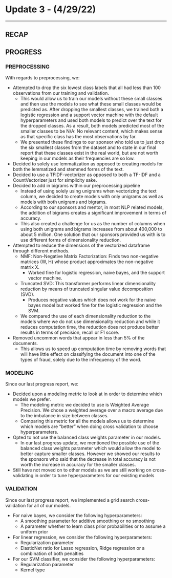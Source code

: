 # Update 3 - (4/29/22)
******

## RECAP



## PROGRESS

### PREPROCESSING

With regards to preprocessing, we:
* Attempted to drop the six lowest class labels that all had less than 100 observations from our training and validation. 
  * This would allow us to train our models without these small classes and then use the models to see what these small classes would be predicted as. After dropping the smallest classes, we trained both a logistic regression and a support vector machine with the default hyperparameters and used both models to predict over the text for the dropped classes. As a result, both models predicted most of the smaller classes to be N/A: No relevant content, which makes sense as that specific class has the most observations by far. 
  * We presented these findings to our sponsor who told us to just drop the six smallest classes from the dataset and to state in our final report that these classes exist in the real world, but are not worth keeping in our models as their frequencies are so low. 
* Decided to solely use lemmatization as opposed to creating models for both the lemmatized and stemmed forms of the text.
* Decided to use a TFIDF-vectorizer as opposed to both a TF-IDF and a CountVectorizer just for simplicity sake.
* Decided to add in bigrams within our preprocessing pipeline
  * Instead of using solely using unigrams when vectorizing the text column, we decided to create models with only unigrams as well as models with both unigrams and bigrams.
  * According to our sponsors and mentor, in most NLP related models, the addition of bigrams creates a significant improvement in terms of accuracy.
  * This also created a challenge for us as the number of columns when using both unigrams and bigrams increases from about 400,000 to about 5 million. One solution that our sponsors provided us with is to use different forms of dimensionality reduction.
* Attempted to reduce the dimensions of the vectorized dataframe through different methods.
  * NMF: Non-Negative Matrix Factorization: Finds two non-negative matrices (W, H) whose product approximates the non-negative matrix X.
    * Worked fine for logistic regression, naive bayes, and the support vector machine.
  * Truncated SVD: This transformer performs linear dimensionality reduction by means of truncated singular value decomposition (SVD).
    * Produces negative values which does not work for the naive bayes model but worked fine for the logistic regression and the SVM.
  * We compared the use of each dimensionality reduction to the models where we do not use dimensionality reduction and while it reduces computation time, the reduction does not produce better results in terms of precision, recall or F1 score.
* Removed uncommon words that appear in less than 5% of the documents.
  * This allows us to speed up computation time by removing words that will have little effect on classifying the document into one of the types of fraud, solely due to the infrequency of the word.

### MODELING

Since our last progress report, we:
* Decided upon a modeling metric to look at in order to determine which models we prefer.
  * The modeling metric we decided to use is Weighted Average Precision. We chose a weighted average over a macro average due to the imbalance in size between classes.
  * Comparing this metric for all the models allows us to determine which models are “better” when doing cross validation to choose hyperparameters. 
* Opted to not use the balanced class weights parameter in our models.
  * In our last progress update, we mentioned the possible use of the balanced class weights parameter which would allow the model to better capture smaller classes. However we showed our results to the sponsors who said that the decrease in total accuracy is not worth the increase in accuracy for the smaller classes.
* Still have not moved on to other models as we are still working on cross-validating in order to tune hyperparameters for our existing models

### VALIDATION

Since our last progress report, we implemented a grid search cross-validation for all of our models.
* For naive bayes, we consider the following hyperparameters:
  * A smoothing parameter for additive smoothing or no smoothing
  * A parameter whether to learn class prior probabilities or to assume a uniform prior
* For linear regression, we consider the following hyperparameters:
  * Regularization parameter
  * ElasticNet ratio for Lasso regression, Ridge regression or a combination of both penalties
* For our SVM classifier, we consider the following hyperparameters:
  * Regularization parameter
  * Kernel type
